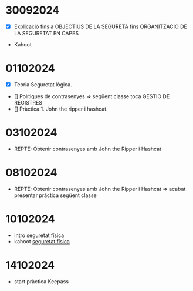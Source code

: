 # 30092024

- [x] Explicació fins a OBJECTIUS DE LA SEGURETA fins ORGANITZACIO DE LA SEGURETAT EN CAPES
- Kahoot

# 01102024

- [X] Teoria Seguretat lògica.
- [] Polítiques de contrasenyes => següent classe toca GESTIO DE REGISTRES
- [] Pràctica 1. John the ripper i hashcat.

# 03102024

- REPTE: Obtenir contrasenyes amb John the Ripper i Hashcat

# 08102024

- REPTE: Obtenir contrasenyes amb John the Ripper i Hashcat => acabat presentar pràctica següent classe

# 10102024

- intro seguretat física
- kahoot [seguretat física](https://create.kahoot.it/details/ee0343bb-c5c5-46f5-abc4-b57758aec4b9)

# 14102024

- start pràctica Keepass
